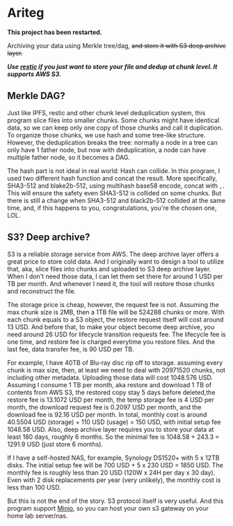 # Ariteg

**This project has been restarted.**


Archiving your data using Merkle tree/dag, ~~and store it with S3 deep archive layer.~~

***Use [restic](https://github.com/restic/restic) if you just want to store your
file and dedup at chunk level. It supports AWS S3.***

## Merkle DAG?

Just like IPFS, restic and other chunk level deduplication system, this program
slice files into smaller chunks. Some chunks might have identical data, so we can
keep only one copy of those chunks and call it duplication. To organize those
chunks, we use hash and some tree-like structure. However, the deduplication breaks
the tree: normally a node in a tree can only have 1 father node, but now with
deduplication, a node can have multiple father node, so it becomes a DAG.

The hash part is not ideal in real world: Hash can collide. In this program, I used
two different hash function and concat the result. More specifically, SHA3-512 and
blake2b-512, using multihash base58 encode, concat with `,`. This will ensure the
safety even SHA3-512 is collided on some chunks. But there is still a change when
SHA3-512 and black2b-512 collided at the same time, and, if this happens to you,
congratulations, you're the chosen one, LOL.

## S3? Deep archive?

S3 is a reliable storage service from AWS. The deep archive layer offers a great
price to store cold data. And I originally want to design a tool to utilize that,
aka, slice files into chunks and uploaded to S3 deep archive layer. When I don't
need those data, I can let them set there for around 1 USD per TB per month. And
whenever I need it, the tool will restore those chunks and reconstruct the file.

The storage price is cheap, however, the request fee is not. Assuming the max chunk
size is 2MB, then a 1TB file will be 524288 chunks or more. With each chunk equals
to a S3 object, the restore request itself will cost around 13 USD. And before that,
to make your object become deep archive, you need around 26 USD for lifecycle
transition requests fee. The lifecycle fee is one time, and restore fee is charged
everytime you restore files. And the last fee, data transfer fee, is 90 USD per TB.

For example, I have 40TB of Blu-ray disc rip off to storage. assuming every chunk
is max size, then, at least we need to deal with 20971520 chunks, not including
other metadata. Uploading those data will cost 1048.576 USD. Assuming I consume
1 TB per month, aka restore and download 1 TB of contents from AWS S3, the restored
copy stay 5 days before deleted,the restore fee is 13.1072 USD per month, the temp
storage fee is 4 USD per month, the download request fee is 0.2097 USD per month,
and the download fee is 92.16 USD per month. In total, monthly cost is around
40.5504 USD (storage) + 110 USD (usage) = 150 USD, with initial setup fee 1048.58 USD.
Also, deep archive layer requires you to store your data at least 180 days,
roughly 6 months. So the minimal fee is 1048.58 + 243.3 = 1291.9 USD (just store 6 months).

If I have a self-hosted NAS, for example, Synology DS1520+ with 5 x 12TB disks.
The initial setup fee will be 700 USD + 5 x 230 USD = 1850 USD. The monthly fee
is roughly less than 20 USD (120W x 24H per day x 30 day). Even with 2 disk
replacements per year (very unlikely), the monthly cost is less than 100 USD.

But this is not the end of the story. S3 protocol itself is very useful. And this
program support [Minio](https://min.io/), so you can host your own s3 gateway on
your home lab server/nas.
